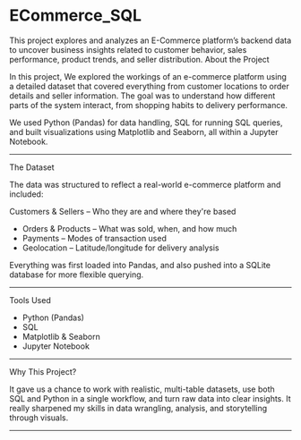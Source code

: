 # ECommerce_SQL

This project explores and analyzes an E-Commerce platform’s backend data to uncover business insights related to customer behavior, sales performance, product trends, and seller distribution.
About the Project

In this project, We explored the workings of an e-commerce platform using a detailed dataset that covered everything from customer locations to order details and seller information. The goal was to understand how different parts of the system interact, from shopping habits to delivery performance.

We used Python (Pandas) for data handling, SQL for running SQL queries, and built visualizations using Matplotlib and Seaborn, all within a Jupyter Notebook.

---

The Dataset

The data was structured to reflect a real-world e-commerce platform and included:

Customers & Sellers – Who they are and where they're based
* Orders & Products – What was sold, when, and how much
* Payments – Modes of transaction used
* Geolocation – Latitude/longitude for delivery analysis

Everything was first loaded into Pandas, and also pushed into a SQLite database for more flexible querying.

---

Tools Used

* Python (Pandas)
* SQL
* Matplotlib & Seaborn
* Jupyter Notebook

---

Why This Project?

It gave us a chance to work with realistic, multi-table datasets, use both SQL and Python in a single workflow, and turn raw data into clear insights. It really sharpened my skills in data wrangling, analysis, and storytelling through visuals.

---
